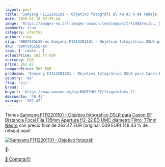 ```yaml
---
layout: post
title: 'Samyang F1112201101 - Objetivo fotográfi al 48.43 % de rebaja'
date: 2020-01-18 07:55:44
image: 'https://images-eu.ssl-images-amazon.com/images/I/41XW2xwzjLL._SL200_.jpg'
comments: true
category: ofertas
author: ring
slug: 'B00TS9GLSE-es Samyang F1112201101 - Objetivo fotográfico DSLR para Canon...'
sku: 'B00TS9GLSE-es'
tags: [ 'canon', ]
actualPrice: 262.47 EUR
currency: EUR
price: 262.47
comparePrice: 509 EUR
prodname: 'Samyang F1112201101 - Objetivo fotográfico DSLR para Canon EF  Distancia Focal Fija 135mm  Apertura f/2-22 ED UMC  diámetro Filtro: 77mm   Negro'
country: 'es'
flag: '🇪🇸'
brand: ''
buyurl: 'https://www.amazon.es/dp/B00TS9GLSE/?tag=tolees-21'
descuento: '48.43'
average: '262.47'
---
```


Tienes [Samyang F1112201101 - Objetivo fotográfico DSLR para Canon EF  Distancia Focal Fija 135mm  Apertura f/2-22 ED UMC  diámetro Filtro: 77mm   Negro](https://www.amazon.es/dp/B00TS9GLSE/?tag=tolees-21) con precio final de  262.47 EUR (original: 509 EUR) (48.43 %  de rebaja) aqui!

[![Samyang F1112201101 - Objetivo fotográfi](https://images-eu.ssl-images-amazon.com/images/I/41XW2xwzjLL._SL200_.jpg)](https://www.amazon.es/dp/B00TS9GLSE/?tag=tolees-21)

🔎:


[🛒 Comprar!!!](https://www.amazon.es/dp/B00TS9GLSE/?tag=tolees-21)
